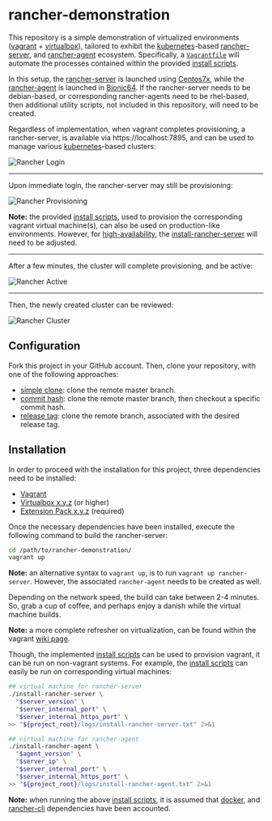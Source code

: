 # rancher-demonstration

This repository is a simple demonstration of virtualized environments
 ([vagrant](https://www.vagrantup.com/) + [virtualbox](https://www.virtualbox.org/)),
 tailored to exhibit the [kubernetes](https://kubernetes.io/)-based
 [rancher-server](https://github.com/rancher/rancher), and [rancher-agent](https://github.com/rancher/agent) ecosystem.
 Specifically, a [`Vagrantfile`](https://github.com/jeff1evesque/rancher-demonstration/blob/master/Vagrantfile) will automate the processes contained within
 the provided [install scripts](https://github.com/jeff1evesque/rancher-demonstration/tree/master/utility).

In this setup, the [rancher-server](https://github.com/jeff1evesque/rancher-demonstration/blob/master/utility/install-rancher-server)
 is launched using [Centos7x](https://github.com/jeff1evesque/rancher-demonstration/blob/1959f5817ca53d89c8d3349d3bb23406c3bf3ea6/Vagrantfile#L40-L46),
 while the [rancher-agent](https://github.com/jeff1evesque/rancher-demonstration/blob/master/utility/install-rancher-agent)
 is launched in [Bionic64](https://github.com/jeff1evesque/rancher-demonstration/blob/1959f5817ca53d89c8d3349d3bb23406c3bf3ea6/Vagrantfile#L47-L53).
 If the rancher-server needs to be debian-based, or corresponding rancher-agents
 need to be rhel-based, then additional utility scripts, not included in this
 repository, will need to be created.

Regardless of implementation, when vagrant completes provisioning, a rancher-server,
 is available via https://localhost:7895, and can be used to manage various
 [kubernetes](https://kubernetes.io/)-based clusters:

![Rancher Login](https://user-images.githubusercontent.com/2907085/51079846-69126300-169d-11e9-9c06-6da88c38a0df.PNG)

---

Upon immediate login, the rancher-server may still be provisioning:

![Rancher Provisioning](https://user-images.githubusercontent.com/2907085/51079851-a5de5a00-169d-11e9-8ee0-087483ffbff0.PNG)

**Note:** the provided [install scripts](https://github.com/jeff1evesque/rancher-demonstration/tree/master/utility),
 used to provision the corresponding vagrant virtual machine(s), can also be
 used on production-like environments. However, for [high-availability](https://rancher.com/docs/rancher/v2.x/en/installation/ha/),
 the [install-rancher-server](https://github.com/jeff1evesque/rancher-demonstration/blob/master/utility/install-rancher-server)
 will need to be adjusted.

---

After a few minutes, the cluster will complete provisioning, and be active:

![Rancher Active](https://user-images.githubusercontent.com/2907085/51079860-cd352700-169d-11e9-859a-5dc6ce9f6d39.PNG)

---

Then, the newly created cluster can be reviewed:

![Rancher Cluster](https://user-images.githubusercontent.com/2907085/51079869-e8a03200-169d-11e9-96c6-457ec62fb695.PNG)

## Configuration

Fork this project in your GitHub account.  Then, clone your repository, with
 one of the following approaches:

- [simple clone](https://jeff1evesque.github.io/machine-learning.docs/latest/html/configuration/setup-clone#simple-clone):
 clone the remote master branch.
- [commit hash](https://jeff1evesque.github.io/machine-learning.docs/latest/html/configuration/setup-clone#commit-hash):
 clone the remote master branch, then checkout a specific commit hash.
- [release tag](https://jeff1evesque.github.io/machine-learning.docs/latest/html/configuration/setup-clone#release-tag):
 clone the remote branch, associated with the desired release tag.

## Installation

In order to proceed with the installation for this project, three dependencies
 need to be installed:

- [Vagrant](https://www.vagrantup.com/)
- [Virtualbox x.y.z](http://download.virtualbox.org/virtualbox/5.1.2/) (or higher)
- [Extension Pack x.y.z](http://download.virtualbox.org/virtualbox/5.1.2/) (required)

Once the necessary dependencies have been installed, execute the following
 command to build the rancher-server:

```bash
cd /path/to/rancher-demonstration/
vagrant up
```

**Note:** an alternative syntax to `vagrant up`, is to run `vagrant up rancher-server`.
 However, the associated `rancher-agent` needs to be created as well.

Depending on the network speed, the build can take between 2-4 minutes. So,
 grab a cup of coffee, and perhaps enjoy a danish while the virtual machine
 builds.

**Note:** a more complete refresher on virtualization, can be found within the
 vagrant [wiki page](https://github.com/jeff1evesque/machine-learning/wiki/Vagrant).

Though, the implemented [install scripts](https://github.com/jeff1evesque/rancher-demonstration/tree/master/utility)
 can be used to provision vagrant, it can be run on non-vagrant systems. For example,
 the [install scripts](https://github.com/jeff1evesque/rancher-demonstration/tree/master/utility)
 can easily be run on corresponding virtual machines:

```bash
## virtual machine for rancher-server
./install-rancher-server \
  "$server_version" \
  "$server_internal_port" \
  "$server_internal_https_port" \
>> "${project_root}/logs/install-rancher-server.txt" 2>&1

## virtual machine for rancher-agent
./install-rancher-agent \
  "$agent_version" \
  "$server_ip" \
  "$server_internal_port" \
  "$server_internal_https_port" \
>> "${project_root}/logs/install-rancher-agent.txt" 2>&1
```

**Note:** when running the above [install scripts](https://github.com/jeff1evesque/rancher-demonstration/tree/master/utility),
 it is assumed that [docker](https://github.com/jeff1evesque/rancher-demonstration/blob/master/utility/install-docker),
 and [rancher-cli](https://github.com/jeff1evesque/rancher-demonstration/blob/master/utility/install-rancher-cli)
 dependencies have been accounted.
